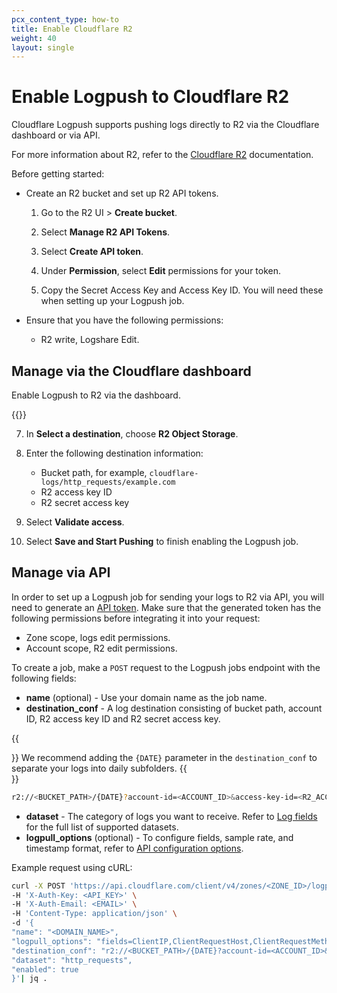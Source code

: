```yaml
---
pcx_content_type: how-to
title: Enable Cloudflare R2
weight: 40
layout: single
---
```


# Enable Logpush to Cloudflare R2

Cloudflare Logpush supports pushing logs directly to R2 via the Cloudflare dashboard or via API.

For more information about R2, refer to the [Cloudflare R2](/r2/) documentation.

Before getting started:

- Create an R2 bucket and set up R2 API tokens.

    1. Go to the R2 UI > **Create bucket**.

    2. Select **Manage R2 API Tokens**.

    3. Select **Create API token**.

    4. Under **Permission**, select **Edit** permissions for your token.

    5. Copy the Secret Access Key and Access Key ID. You will need these when setting up your Logpush job.

- Ensure that you have the following permissions:

    - R2 write, Logshare Edit.

## Manage via the Cloudflare dashboard

Enable Logpush to R2 via the dashboard.

{{<render file="_enable-logpush-job.md">}}

7. In **Select a destination**, choose **R2 Object Storage**.

8. Enter the following destination information:
    - Bucket path, for example, `cloudflare-logs/http_requests/example.com`
    - R2 access key ID
    - R2 secret access key

9. Select **Validate access**.

10. Select **Save and Start Pushing** to finish enabling the Logpush job.

## Manage via API

In order to set up a Logpush job for sending your logs to R2 via API, you will need to generate an [API token](https://dash.cloudflare.com/profile/api-tokens). Make sure that the generated token has the following permissions before integrating it into your request:

- Zone scope, logs edit permissions.
- Account scope, R2 edit permissions.

To create a job, make a `POST` request to the Logpush jobs endpoint with the following fields:

- **name** (optional) - Use your domain name as the job name.
- **destination_conf** - A log destination consisting of bucket path, account ID, R2 access key ID and R2 secret access key.

{{<Aside type="note" header="Note">}}
We recommend adding the `{DATE}` parameter in the `destination_conf` to separate your logs into daily subfolders.
{{</Aside>}}

```bash
r2://<BUCKET_PATH>/{DATE}?account-id=<ACCOUNT_ID>&access-key-id=<R2_ACCESS_KEY_ID>&secret-access-key=<R2_SECRET_ACCESS_KEY>
```

- **dataset** - The category of logs you want to receive. Refer to [Log fields](/logs/reference/log-fields/) for the full list of supported datasets.
- **logpull_options** (optional) - To configure fields, sample rate, and timestamp format, refer to [API configuration options](/logs/get-started/api-configuration/#options).

Example request using cURL:

```bash
curl -X POST 'https://api.cloudflare.com/client/v4/zones/<ZONE_ID>/logpush/jobs' \
-H 'X-Auth-Key: <API_KEY>' \
-H 'X-Auth-Email: <EMAIL>' \
-H 'Content-Type: application/json' \
-d '{
"name": "<DOMAIN_NAME>",
"logpull_options": "fields=ClientIP,ClientRequestHost,ClientRequestMethod,ClientRequestURI,EdgeEndTimestamp,EdgeResponseBytes,EdgeResponseStatus,EdgeStartTimestamp,RayID&timestamps=rfc3339",
"destination_conf": "r2://<BUCKET_PATH>/{DATE}?account-id=<ACCOUNT_ID>&access-key-id=<R2_ACCESS_KEY_ID>&secret-access-key=<R2_SECRET_ACCESS_KEY>",
"dataset": "http_requests",
"enabled": true
}'| jq .
```
